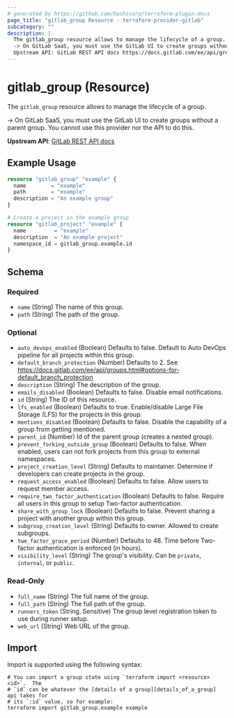 ```yaml
---
# generated by https://github.com/hashicorp/terraform-plugin-docs
page_title: "gitlab_group Resource - terraform-provider-gitlab"
subcategory: ""
description: |-
  The gitlab_group resource allows to manage the lifecycle of a group.
  -> On GitLab SaaS, you must use the GitLab UI to create groups without a parent group. You cannot use this provider nor the API to do this.
  Upstream API: GitLab REST API docs https://docs.gitlab.com/ee/api/groups.html
---
```


# gitlab_group (Resource)

The `gitlab_group` resource allows to manage the lifecycle of a group.

-> On GitLab SaaS, you must use the GitLab UI to create groups without a parent group. You cannot use this provider nor the API to do this.

**Upstream API**: [GitLab REST API docs](https://docs.gitlab.com/ee/api/groups.html)

## Example Usage

```terraform
resource "gitlab_group" "example" {
  name        = "example"
  path        = "example"
  description = "An example group"
}

# Create a project in the example group
resource "gitlab_project" "example" {
  name         = "example"
  description  = "An example project"
  namespace_id = gitlab_group.example.id
}
```

<!-- schema generated by tfplugindocs -->
## Schema

### Required

- `name` (String) The name of this group.
- `path` (String) The path of the group.

### Optional

- `auto_devops_enabled` (Boolean) Defaults to false. Default to Auto DevOps pipeline for all projects within this group.
- `default_branch_protection` (Number) Defaults to 2. See https://docs.gitlab.com/ee/api/groups.html#options-for-default_branch_protection
- `description` (String) The description of the group.
- `emails_disabled` (Boolean) Defaults to false. Disable email notifications.
- `id` (String) The ID of this resource.
- `lfs_enabled` (Boolean) Defaults to true. Enable/disable Large File Storage (LFS) for the projects in this group.
- `mentions_disabled` (Boolean) Defaults to false. Disable the capability of a group from getting mentioned.
- `parent_id` (Number) Id of the parent group (creates a nested group).
- `prevent_forking_outside_group` (Boolean) Defaults to false. When enabled, users can not fork projects from this group to external namespaces.
- `project_creation_level` (String) Defaults to maintainer. Determine if developers can create projects in the group.
- `request_access_enabled` (Boolean) Defaults to false. Allow users to request member access.
- `require_two_factor_authentication` (Boolean) Defaults to false. Require all users in this group to setup Two-factor authentication.
- `share_with_group_lock` (Boolean) Defaults to false. Prevent sharing a project with another group within this group.
- `subgroup_creation_level` (String) Defaults to owner. Allowed to create subgroups.
- `two_factor_grace_period` (Number) Defaults to 48. Time before Two-factor authentication is enforced (in hours).
- `visibility_level` (String) The group's visibility. Can be `private`, `internal`, or `public`.

### Read-Only

- `full_name` (String) The full name of the group.
- `full_path` (String) The full path of the group.
- `runners_token` (String, Sensitive) The group level registration token to use during runner setup.
- `web_url` (String) Web URL of the group.

## Import

Import is supported using the following syntax:

```shell
# You can import a group state using `terraform import <resource> <id>`.  The
# `id` can be whatever the [details of a group][details_of_a_group] api takes for
# its `:id` value, so for example:
terraform import gitlab_group.example example
```
